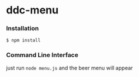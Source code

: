 ddc-menu
========

### Installation
````
$ npm install

````
### Command Line Interface
just run `node menu.js` and the beer menu will appear
